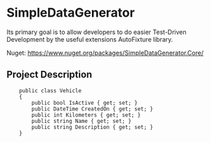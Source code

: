 # SimpleDataGenerator
Its primary goal is to allow developers to do easier Test-Driven Development by  the useful extensions AutoFixture library.

Nuget: https://www.nuget.org/packages/SimpleDataGenerator.Core/

## Project Description

~~~
    public class Vehicle
    {
        public bool IsActive { get; set; }
        public DateTime CreatedOn { get; set; }
        public int Kilometers { get; set; }
        public string Name { get; set; }
        public string Description { get; set; }
    }
~~~
